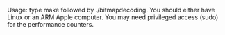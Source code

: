 
Usage: type make followed by ./bitmapdecoding. You should either have Linux or an ARM Apple computer. You may need
privileged access (sudo) for the performance counters.
